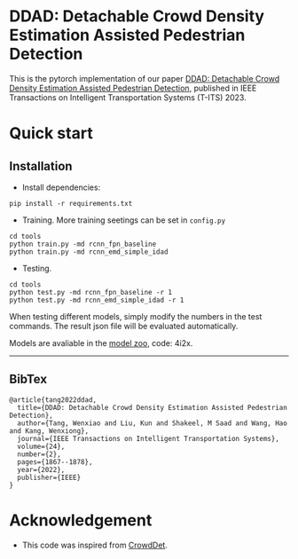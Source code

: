 # DDAD: Detachable Crowd Density Estimation Assisted Pedestrian Detection

This is the pytorch implementation of our paper [DDAD: Detachable Crowd Density Estimation Assisted Pedestrian Detection](https://ieeexplore.ieee.org/document/9963778), published in IEEE Transactions on Intelligent Transportation Systems (T-ITS) 2023.

# Quick start

## Installation
- Install dependencies:
```
pip install -r requirements.txt
```

- Training.
More training seetings can be set in ```config.py```
```
cd tools
python train.py -md rcnn_fpn_baseline
python train.py -md rcnn_emd_simple_idad
```

- Testing.
```
cd tools
python test.py -md rcnn_fpn_baseline -r 1
python test.py -md rcnn_emd_simple_idad -r 1
```
When testing different models, simply modify the numbers in the test commands. The result json file will be evaluated automatically.


Models are avaliable in the [model zoo](https://pan.baidu.com/s/1TRq3h9UYYSTW7NMNwnt93Q?pwd=4i2x), code: 4i2x.





---
## BibTex

```
@article{tang2022ddad,
  title={DDAD: Detachable Crowd Density Estimation Assisted Pedestrian Detection},
  author={Tang, Wenxiao and Liu, Kun and Shakeel, M Saad and Wang, Hao and Kang, Wenxiong},
  journal={IEEE Transactions on Intelligent Transportation Systems},
  volume={24},
  number={2},
  pages={1867--1878},
  year={2022},
  publisher={IEEE}
}
```


# Acknowledgement
- This code was inspired from [CrowdDet](https://github.com/xg-chu/CrowdDet).

